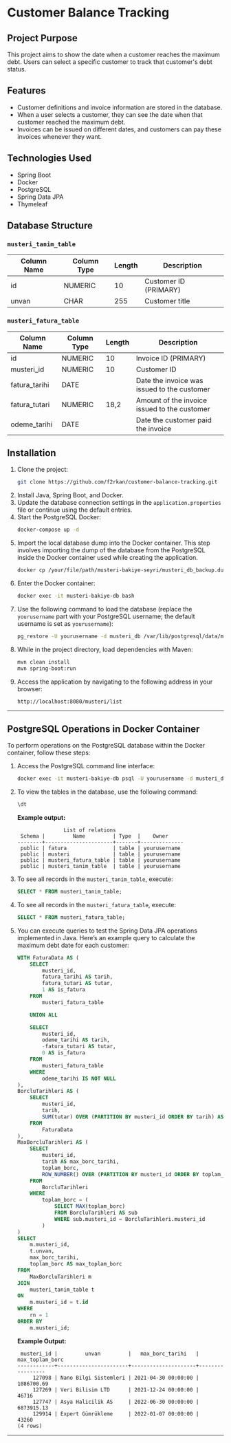 # Customer Balance Tracking

## Project Purpose
This project aims to show the date when a customer reaches the maximum debt. Users can select a specific customer to track that customer's debt status.

## Features
- Customer definitions and invoice information are stored in the database.
- When a user selects a customer, they can see the date when that customer reached the maximum debt.
- Invoices can be issued on different dates, and customers can pay these invoices whenever they want.

## Technologies Used
- Spring Boot
- Docker
- PostgreSQL
- Spring Data JPA
- Thymeleaf

## Database Structure
### `musteri_tanim_table`
| Column Name | Column Type | Length | Description                   |
|-------------|-------------|--------|-------------------------------|
| id          | NUMERIC     | 10     | Customer ID (PRIMARY)         |
| unvan       | CHAR        | 255    | Customer title                |

### `musteri_fatura_table`
| Column Name      | Column Type | Length | Description                                          |
|------------------|-------------|--------|------------------------------------------------------|
| id               | NUMERIC     | 10     | Invoice ID (PRIMARY)                                 |
| musteri_id      | NUMERIC     | 10     | Customer ID                                          |
| fatura_tarihi     | DATE        |        | Date the invoice was issued to the customer         |
| fatura_tutari    | NUMERIC     | 18,2   | Amount of the invoice issued to the customer        |
| odeme_tarihi     | DATE        |        | Date the customer paid the invoice                   |

## Installation
1. Clone the project:
   ```bash
   git clone https://github.com/f2rkan/customer-balance-tracking.git
   ```
2. Install Java, Spring Boot, and Docker.
3. Update the database connection settings in the `application.properties` file or continue using the default entries.
4. Start the PostgreSQL Docker:
   ```bash
   docker-compose up -d
   ```
5. Import the local database dump into the Docker container. This step involves importing the dump of the database from the PostgreSQL inside the Docker container used while creating the application.
   ```bash
   docker cp /your/file/path/musteri-bakiye-seyri/musteri_db_backup.dump musteri-bakiye-db:/var/lib/postgresql/data/
   ```
6. Enter the Docker container:
   ```bash
   docker exec -it musteri-bakiye-db bash
   ```
7. Use the following command to load the database (replace the `yourusername` part with your PostgreSQL username; the default username is set as `yourusername`):
   ```bash
   pg_restore -U yourusername -d musteri_db /var/lib/postgresql/data/musteri_db_backup.dump
   ```
8. While in the project directory, load dependencies with Maven:
   ```bash
   mvn clean install
   mvn spring-boot:run
   ```
9. Access the application by navigating to the following address in your browser:
   ```
   http://localhost:8080/musteri/list
   ```
   
---

## PostgreSQL Operations in Docker Container

To perform operations on the PostgreSQL database within the Docker container, follow these steps:

1. Access the PostgreSQL command line interface:
   ```bash
   docker exec -it musteri-bakiye-db psql -U yourusername -d musteri_db
   ```

2. To view the tables in the database, use the following command:
   ```sql
   \dt
   ```

   **Example output:**
   ```
                  List of relations
    Schema |         Name         | Type  |    Owner     
   --------+----------------------+-------+--------------
    public | fatura               | table | yourusername
    public | musteri              | table | yourusername
    public | musteri_fatura_table | table | yourusername
    public | musteri_tanim_table  | table | yourusername
   ```

3. To see all records in the `musteri_tanim_table`, execute:
   ```sql
   SELECT * FROM musteri_tanim_table;
   ```

4. To see all records in the `musteri_fatura_table`, execute:
   ```sql
   SELECT * FROM musteri_fatura_table;
   ```

5. You can execute queries to test the Spring Data JPA operations implemented in Java. Here’s an example query to calculate the maximum debt date for each customer:
   ```sql
   WITH FaturaData AS (
       SELECT 
           musteri_id,
           fatura_tarihi AS tarih,
           fatura_tutari AS tutar,
           1 AS is_fatura
       FROM 
           musteri_fatura_table

       UNION ALL

       SELECT 
           musteri_id,
           odeme_tarihi AS tarih,
           -fatura_tutari AS tutar,
           0 AS is_fatura
       FROM 
           musteri_fatura_table
       WHERE 
           odeme_tarihi IS NOT NULL
   ),
   BorcluTarihleri AS (
       SELECT 
           musteri_id,
           tarih,
           SUM(tutar) OVER (PARTITION BY musteri_id ORDER BY tarih) AS toplam_borc
       FROM 
           FaturaData
   ),
   MaxBorcluTarihleri AS (
       SELECT 
           musteri_id,
           tarih AS max_borc_tarihi,
           toplam_borc,
           ROW_NUMBER() OVER (PARTITION BY musteri_id ORDER BY toplam_borc DESC) AS rn
       FROM 
           BorcluTarihleri
       WHERE 
           toplam_borc = (
               SELECT MAX(toplam_borc) 
               FROM BorcluTarihleri AS sub 
               WHERE sub.musteri_id = BorcluTarihleri.musteri_id
           )
   )
   SELECT 
       m.musteri_id,
       t.unvan,
       max_borc_tarihi,
       toplam_borc AS max_toplam_borc
   FROM 
       MaxBorcluTarihleri m
   JOIN 
       musteri_tanim_table t 
   ON 
       m.musteri_id = t.id
   WHERE 
       rn = 1
   ORDER BY 
       m.musteri_id;
   ```

   **Example Output:**
   ```
    musteri_id |         unvan         |   max_borc_tarihi   | max_toplam_borc 
   ------------+-----------------------+---------------------+-----------------
        127098 | Nano Bilgi Sistemleri | 2021-04-30 00:00:00 |      1086700.69
        127269 | Veri Bilisim LTD      | 2021-12-24 00:00:00 |           46716
        127747 | Asya Halicilik AS     | 2022-06-30 00:00:00 |      6873915.13
        129914 | Expert Gümrükleme     | 2022-01-07 00:00:00 |           43260
   (4 rows)
   ```
   

--- 
